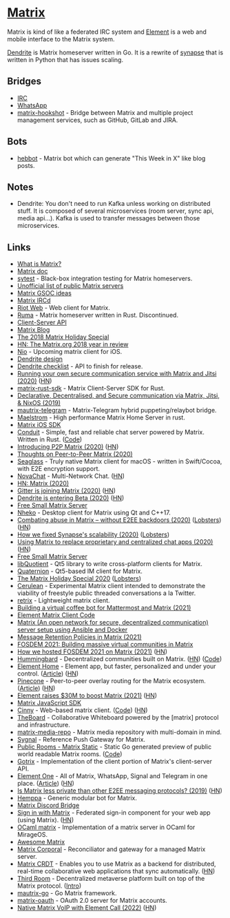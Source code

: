 # [Matrix](https://matrix.org)

Matrix is kind of like a federated IRC system and [Element](https://element.io) is a web and mobile interface to the Matrix system.

[Dendrite](https://github.com/matrix-org/dendrite) is Matrix homeserver written in Go. It is a rewrite of [synapse](https://github.com/matrix-org/synapse) that is written in Python that has issues scaling.

## Bridges

- [IRC](https://github.com/matrix-org/matrix-ircd)
- [WhatsApp](https://github.com/tulir/mautrix-whatsapp)
- [matrix-hookshot](https://github.com/Half-Shot/matrix-hookshot) - Bridge between Matrix and multiple project management services, such as GitHub, GitLab and JIRA.

## Bots

- [hebbot](https://github.com/haecker-felix/hebbot) - Matrix bot which can generate "This Week in X" like blog posts.

## Notes

- Dendrite: You don't need to run Kafka unless working on distributed stuff. It is composed of several microservices (room server, sync api, media api...). Kafka is used to transfer messages between those microservices.

## Links

- [What is Matrix?](https://matrix.org/docs/guides/faq.html#what-is-matrix)
- [Matrix doc](https://github.com/matrix-org/matrix-doc)
- [sytest](https://github.com/matrix-org/sytest) - Black-box integration testing for Matrix homeservers.
- [Unofficial list of public Matrix servers](https://www.hello-matrix.net/public_servers.php)
- [Matrix GSOC ideas](https://github.com/matrix-org/GSoC/blob/master/IDEAS.md#what-is-matrix)
- [Matrix IRCd](https://github.com/matrix-org/matrix-ircd)
- [Riot Web](https://github.com/vector-im/riot-web) - Web client for Matrix.
- [Ruma](https://github.com/ruma/homeserver) - Matrix homeserver written in Rust. Discontinued.
- [Client-Server API](https://matrix.org/docs/spec/client_server/r0.3.0.html)
- [Matrix Blog](https://matrix.org/blog/posts/)
- [The 2018 Matrix Holiday Special](https://matrix.org/blog/2018/12/25/the-2018-matrix-holiday-special/)
- [HN: The Matrix.org 2018 year in review](https://news.ycombinator.com/item?id=18756787)
- [Nio](https://github.com/niochat/nio) - Upcoming matrix client for iOS.
- [Dendrite design](https://github.com/matrix-org/dendrite/blob/master/docs/DESIGN.md)
- [Dendrite checklist](https://docs.google.com/spreadsheets/d/1tkMNpIpPjvuDJWjPFbw_xzNzOHBA-Hp50Rkpcr43xTw) - API to finish for release.
- [Running your own secure communication service with Matrix and Jitsi (2020)](https://matrix.org/blog/2020/04/06/running-your-own-secure-communication-service-with-matrix-and-jitsi) ([HN](https://news.ycombinator.com/item?id=22802645))
- [matrix-rust-sdk](https://github.com/matrix-org/matrix-rust-sdk) - Matrix Client-Server SDK for Rust.
- [Declarative, Decentralised, and Secure communication via Matrix, Jitsi, & NixOS (2019)](https://kaushikc.org/posts/matrix-jitsi-nixos.html)
- [mautrix-telegram](https://github.com/tulir/mautrix-telegram) - Matrix-Telegram hybrid puppeting/relaybot bridge.
- [Maelstrom](https://github.com/maelstrom-rs/maelstrom) - High performance Matrix Home Server in rust.
- [Matrix iOS SDK](https://github.com/matrix-org/matrix-ios-sdk)
- [Conduit](https://conduit.rs/) - Simple, fast and reliable chat server powered by Matrix. Written in Rust. ([Code](https://gitlab.com/famedly/conduit))
- [Introducing P2P Matrix (2020)](https://matrix.org/blog/2020/06/02/introducing-p-2-p-matrix) ([HN](https://news.ycombinator.com/item?id=23393935))
- [Thoughts on Peer-to-Peer Matrix (2020)](https://neilalexander.dev/2020/06/02/thoughts-p2p-matrix.html)
- [Seaglass](https://github.com/neilalexander/seaglass) - Truly native Matrix client for macOS - written in Swift/Cocoa, with E2E encryption support.
- [NovaChat](https://nova.chat/) - Multi-Network Chat. ([HN](https://news.ycombinator.com/item?id=23693371))
- [HN: Matrix (2020)](https://news.ycombinator.com/item?id=24239564)
- [Gitter is joining Matrix (2020)](https://matrix.org/blog/2020/09/30/welcoming-gitter-to-matrix) ([HN](https://news.ycombinator.com/item?id=24638438))
- [Dendrite is entering Beta (2020)](https://matrix.org/blog/2020/10/08/dendrite-is-entering-beta) ([HN](https://news.ycombinator.com/item?id=24721160))
- [Free Small Matrix Server](https://matrix.org/docs/guides/free-small-matrix-server)
- [Nheko](https://github.com/Nheko-Reborn/nheko) - Desktop client for Matrix using Qt and C++17.
- [Combating abuse in Matrix – without E2EE backdoors (2020)](https://matrix.org/blog/2020/10/19/combating-abuse-in-matrix-without-backdoors) ([Lobsters](https://lobste.rs/s/ntyvtw/combating_abuse_matrix_without)) ([HN](https://news.ycombinator.com/item?id=24836987))
- [How we fixed Synapse's scalability (2020)](https://matrix.org/blog/2020/11/03/how-we-fixed-synapses-scalability) ([Lobsters](https://lobste.rs/s/gwwnei/how_we_fixed_synapse_s_scalability_matrix))
- [Using Matrix to replace proprietary and centralized chat apps (2020)](https://jae.moe/blog/2020/11/using-matrix-to-replace-proprietary-and-centralized-chat-apps/) ([HN](https://news.ycombinator.com/item?id=25091614))
- [Free Small Matrix Server](https://github.com/ptman/matrix-docs/tree/master/free-matrix-server)
- [libQuotient](https://github.com/quotient-im/libQuotient/) - Qt5 library to write cross-platform clients for Matrix.
- [Quaternion](https://github.com/quotient-im/Quaternion/) - Qt5-based IM client for Matrix.
- [The Matrix Holiday Special 2020](https://matrix.org/blog/2020/12/25/the-matrix-holiday-special-2020) ([Lobsters](https://lobste.rs/s/sxt5zc/matrix_holiday_special_2020))
- [Cerulean](https://github.com/matrix-org/cerulean) - Experimental Matrix client intended to demonstrate the viability of freestyle public threaded conversations a la Twitter.
- [retrix](https://github.com/agraven/retrix) - Lightweight matrix client.
- [Building a virtual coffee bot for Mattermost and Matrix (2021)](https://n8n.io/blog/how-to-host-virtual-coffee-breaks-with-n8n/)
- [Element Matrix Client Code](https://github.com/vector-im/element-web)
- [Matrix (An open network for secure, decentralized communication) server setup using Ansible and Docker](https://github.com/spantaleev/matrix-docker-ansible-deploy)
- [Message Retention Policies in Matrix (2021)](https://brendan.abolivier.bzh/matrix-retention-policies/)
- [FOSDEM 2021: Building massive virtual communities in Matrix](https://www.youtube.com/watch?v=TzUfS08lMek)
- [How we hosted FOSDEM 2021 on Matrix (2021)](https://matrix.org/blog/2021/02/15/how-we-hosted-fosdem-2021-on-matrix) ([HN](https://news.ycombinator.com/item?id=26142654))
- [Hummingbard](https://hummingbard.com/hummingbard/introducing-hummingbard) - Decentralized communities built on Matrix. ([HN](https://news.ycombinator.com/item?id=26277602)) ([Code](https://github.com/hummingbard/hummingbard))
- [Element Home](https://element.io/element-home) - Element app, but faster, personalized and under your control. ([Article](https://element.io/blog/element-home/)) ([HN](https://news.ycombinator.com/item?id=26311801))
- [Pinecone](https://github.com/matrix-org/pinecone) - Peer-to-peer overlay routing for the Matrix ecosystem. ([Article](https://matrix.org/blog/2021/05/06/introducing-the-pinecone-overlay-network)) ([HN](https://news.ycombinator.com/item?id=27077660))
- [Element raises $30M to boost Matrix (2021)](https://matrix.org/blog/2021/07/27/element-raises-30-m-to-boost-matrix) ([HN](https://news.ycombinator.com/item?id=27969624))
- [Matrix JavaScript SDK](https://github.com/matrix-org/matrix-js-sdk)
- [Cinny](https://cinny.in/) - Web-based matrix client. ([Code](https://github.com/ajbura/cinny)) ([HN](https://news.ycombinator.com/item?id=27986376))
- [TheBoard](https://github.com/toger5/TheBoard) - Collaborative Whiteboard powered by the [matrix] protocol and infrastructure.
- [matrix-media-repo](https://github.com/turt2live/matrix-media-repo) - Matrix media repository with multi-domain in mind.
- [Sygnal](https://github.com/matrix-org/sygnal) - Reference Push Gateway for Matrix.
- [Public Rooms - Matrix Static](https://view.matrix.org/) - Static Go generated preview of public world readable Matrix rooms. ([Code](https://github.com/matrix-org/matrix-static))
- [Gotrix](https://github.com/chanbakjsd/gotrix) - Implementation of the client portion of Matrix's client-server API.
- [Element One](https://ems.element.io/element-one) - All of Matrix, WhatsApp, Signal and Telegram in one place. ([Article](https://element.io/blog/element-one-all-of-matrix-whatsapp-signal-and-telegram-in-one-place/)) ([HN](https://news.ycombinator.com/item?id=28997898))
- [Is Matrix less private than other E2EE messaging protocols? (2019)](https://gitlab.com/libremonde-org/papers/research/privacy-matrix.org/-/blob/master/part1/README.md) ([HN](https://news.ycombinator.com/item?id=29105098))
- [Hemppa](https://github.com/vranki/hemppa) - Generic modular bot for Matrix.
- [Matrix Discord Bridge](https://github.com/Half-Shot/matrix-appservice-discord)
- [Sign in with Matrix](https://github.com/mishushakov/signin-with-matrix) - Federated sign-in component for your web app (using Matrix). ([HN](https://news.ycombinator.com/item?id=29240154))
- [OCaml matrix](https://github.com/clecat/ocaml-matrix) - Implementation of a matrix server in OCaml for MirageOS.
- [Awesome Matrix](https://github.com/jryans/awesome-matrix)
- [Matrix Corporal](https://github.com/devture/matrix-corporal) - Reconciliator and gateway for a managed Matrix server.
- [Matrix CRDT](https://github.com/YousefED/Matrix-CRDT) - Enables you to use Matrix as a backend for distributed, real-time collaborative web applications that sync automatically. ([HN](https://news.ycombinator.com/item?id=29978659))
- [Third Room](https://github.com/matrix-org/thirdroom) - Decentralized metaverse platform built on top of the Matrix protocol. ([Intro](https://github.com/matrix-org/thirdroom/discussions/20))
- [mautrix-go](https://github.com/mautrix/go) - Go Matrix framework.
- [matrix-oauth](https://github.com/turt2live/matrix-oauth) - OAuth 2.0 server for Matrix accounts.
- [Native Matrix VoIP with Element Call (2022)](https://element.io/blog/introducing-native-matrix-voip-with-element-call/) ([HN](https://news.ycombinator.com/item?id=30568164))